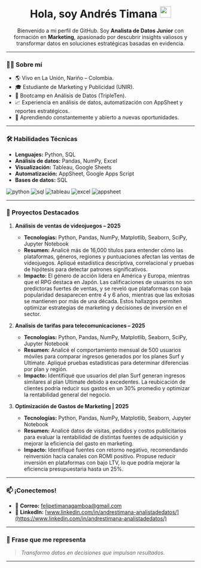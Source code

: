 <h1 align="center">
  Hola, soy Andrés Timana
  <img decoding="async" src="https://media.giphy.com/media/hvRJCLFzcasrR4ia7z/giphy.gif" width="30px"/>
</h1>

<p align="center">
  Bienvenido a mi perfil de GitHub. Soy <strong>Analista de Datos Junior</strong> con formación en <strong>Marketing</strong>, apasionado por descubrir insights valiosos y transformar datos en soluciones estratégicas basadas en evidencia.
</p>

---

### 👨‍💻 Sobre mí
- 🌎 Vivo en La Unión, Nariño – Colombia.
- 🎓 Estudiante de Marketing y Publicidad (UNIR).
- 🎯 Bootcamp en Análisis de Datos (TripleTen).
- 📈 Experiencia en análisis de datos, automatización con AppSheet y reportes estratégicos.
- 🌱 Aprendiendo constantemente y abierto a nuevas oportunidades.

---

### 🛠️ Habilidades Técnicas
- **Lenguajes:** Python, SQL
- **Análisis de datos:** Pandas, NumPy, Excel
- **Visualización:** Tableau, Google Sheets
- **Automatización:** AppSheet, Google Apps Script
- **Bases de datos:** SQL

<div id="header" align="left">
    <img src="https://img.shields.io/badge/Python-3776AB?style=for-the-badge&logo=python&logoColor=white" alt="python"/>
    <img src="https://img.shields.io/badge/SQL-336791?style=for-the-badge&logo=postgresql&logoColor=white" alt="sql"/>
    <img src="https://img.shields.io/badge/Tableau-E97627?style=for-the-badge&logo=tableau&logoColor=white" alt="tableau"/>
    <img src="https://img.shields.io/badge/Excel-217346?style=for-the-badge&logo=microsoft-excel&logoColor=white" alt="excel"/>
    <img src="https://img.shields.io/badge/AppSheet-4285F4?style=for-the-badge&logo=google&logoColor=white" alt="appsheet"/>
</div>

---

### 📌 Proyectos Destacados

1. **Análisis de ventas de videojuegos – 2025**  
   - **Tecnologías:** Python, Pandas, NumPy, Matplotlib, Seaborn, SciPy, Jupyter Notebook  
   - **Resumen:** Analicé más de 16,000 títulos para entender cómo las plataformas, géneros, regiones y puntuaciones afectan las ventas de videojuegos. Apliqué estadística descriptiva, correlacional y pruebas de hipótesis para detectar patrones significativos.  
   - **Impacto:** El género de acción lidera en América y Europa, mientras que el RPG destaca en Japón. Las calificaciones de usuarios no son predictoras fuertes de ventas, y se reveló que plataformas con baja popularidad desaparecen entre 4 y 6 años, mientras que las exitosas se mantienen por más de una década. Estos hallazgos permiten optimizar estrategias de marketing y decisiones de inversión en el sector.

2. **Analisis de tarifas para telecomunicaciones – 2025**  
   - **Tecnologías:** Python, Pandas, NumPy, Matplotlib, Seaborn, SciPy, Jupyter Notebook  
   - **Resumen:** Analicé el comportamiento mensual de 500 usuarios móviles para comparar ingresos generados por los planes Surf y Ultimate. Apliqué pruebas estadísticas para determinar diferencias por plan y región.
   - **Impacto:** Identifiqué que usuarios del plan Surf generan ingresos similares al plan Ultimate debido a excedentes. La reubicación de clientes podría reducir sus gastos en un 30% promedio y optimizar la rentabilidad general del negocio.

3. **Optimización de Gastos de Marketing | 2025**  
   - **Tecnologías:**  Python, Pandas, NumPy, Matplotlib, Seaborn, Jupyter Notebook
   - **Resumen:** Analicé datos de visitas, pedidos y costos publicitarios para evaluar la rentabilidad de distintas fuentes de adquisición y mejorar la eficiencia del gasto en marketing.
   - **Impacto:** Identifiqué fuentes con retorno negativo, recomendando reinversión hacia canales con ROMI positivo. Propuse reducir inversión en plataformas con bajo LTV, lo que podría mejorar la eficiencia presupuestaria hasta un 25%.



---

### 📫 ¡Conectemos!
- 📧 **Correo:** felipetimanagamboa@gmail.com  
- 💼 **LinkedIn:** [www.linkedin.com/in/andrestimana-analistadedatos/](https://www.linkedin.com/in/andrestimana-analistadedatos/)    

---

### 🚀 Frase que me representa
> *Transformo datos en decisiones que impulsan resultados.*

---

